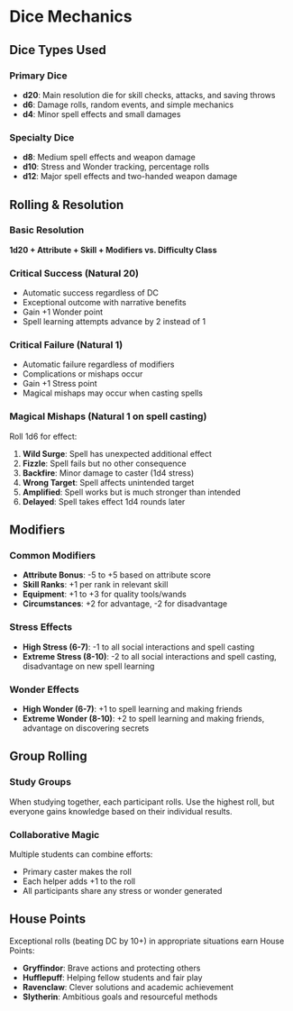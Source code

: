 # Dice Mechanics

## Dice Types Used

### Primary Dice
- **d20**: Main resolution die for skill checks, attacks, and saving throws
- **d6**: Damage rolls, random events, and simple mechanics
- **d4**: Minor spell effects and small damages

### Specialty Dice
- **d8**: Medium spell effects and weapon damage
- **d10**: Stress and Wonder tracking, percentage rolls
- **d12**: Major spell effects and two-handed weapon damage

## Rolling & Resolution

### Basic Resolution
**1d20 + Attribute + Skill + Modifiers vs. Difficulty Class**

### Critical Success (Natural 20)
- Automatic success regardless of DC
- Exceptional outcome with narrative benefits
- Gain +1 Wonder point
- Spell learning attempts advance by 2 instead of 1

### Critical Failure (Natural 1)
- Automatic failure regardless of modifiers
- Complications or mishaps occur
- Gain +1 Stress point
- Magical mishaps may occur when casting spells

### Magical Mishaps (Natural 1 on spell casting)
Roll 1d6 for effect:
1. **Wild Surge**: Spell has unexpected additional effect
2. **Fizzle**: Spell fails but no other consequence
3. **Backfire**: Minor damage to caster (1d4 stress)
4. **Wrong Target**: Spell affects unintended target
5. **Amplified**: Spell works but is much stronger than intended
6. **Delayed**: Spell takes effect 1d4 rounds later

## Modifiers

### Common Modifiers
- **Attribute Bonus**: -5 to +5 based on attribute score
- **Skill Ranks**: +1 per rank in relevant skill
- **Equipment**: +1 to +3 for quality tools/wands
- **Circumstances**: +2 for advantage, -2 for disadvantage

### Stress Effects
- **High Stress (6-7)**: -1 to all social interactions and spell casting
- **Extreme Stress (8-10)**: -2 to all social interactions and spell casting, disadvantage on new spell learning

### Wonder Effects
- **High Wonder (6-7)**: +1 to spell learning and making friends
- **Extreme Wonder (8-10)**: +2 to spell learning and making friends, advantage on discovering secrets

## Group Rolling

### Study Groups
When studying together, each participant rolls. Use the highest roll, but everyone gains knowledge based on their individual results.

### Collaborative Magic
Multiple students can combine efforts:
- Primary caster makes the roll
- Each helper adds +1 to the roll
- All participants share any stress or wonder generated

## House Points

Exceptional rolls (beating DC by 10+) in appropriate situations earn House Points:
- **Gryffindor**: Brave actions and protecting others
- **Hufflepuff**: Helping fellow students and fair play
- **Ravenclaw**: Clever solutions and academic achievement
- **Slytherin**: Ambitious goals and resourceful methods
